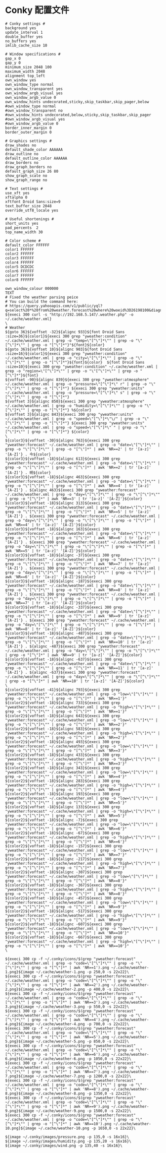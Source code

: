# Conky 配置文件 
	
	# Conky settings #
	background yes
	update_interval 1
	double_buffer yes
	no_buffers yes
	imlib_cache_size 10

	# Window specifications #
	gap_x 0
	gap_y 0
	minimum_size 2048 100
	maximum_width 2048
	alignment top_left
	own_window yes
	own_window_type normal
	own_window_transparent yes
	own_window_argb_visual yes
	own_window_argb_value 0
	own_window_hints undecorated,sticky,skip_taskbar,skip_pager,below
	#own_window_type normal
	#own_window_transparent no
	#own_window_hints undecorated,below,sticky,skip_taskbar,skip_pager
	#own_window_argb_visual yes
	#own_window_argb_value 0
	border_inner_margin 0
	border_outer_margin 0

	# Graphics settings #
	draw_shades no
	default_shade_color AAAAAA
	draw_outline no
	default_outline_color AAAAAA
	draw_borders no
	draw_graph_borders no
	default_graph_size 26 80
	show_graph_scale no
	show_graph_range no

	# Text settings #
	use_xft yes
	xftalpha 0
	xftfont Droid Sans:size=9
	text_buffer_size 2048
	override_utf8_locale yes

	# Useful shortenings #
	short_units yes
	pad_percents  2
	top_name_width 30

	# Color scheme #
	default_color FFFFFF
	color1 FFFFFF
	color2 FFFFFF
	color3 FFFFFF
	color4 FFFFFF
	color5 DCDCDC
	color6 FFFFFF
	color7 FFFFFF
	color8 FFFFFF

	own_window_colour 000000
	TEXT
	# Fixed the weather parsing peice
	# You can build the command here:
	# https://query.yahooapis.com/v1/public/yql?q=select%20*%20from%20weather.forecast%20where%20woeid%3D26198100&diagnostics=true&env=store%3A%2F%2Fdatatables.org%2Falltableswithkeys
	${execi 300 curl -s "http://192.168.5.147/.weather.php" -o ~/.cache/weather.xml}
	\
	# Weather
	${goto 36}${voffset -32}${alignc 933}${font Droid Sans :size=36}${color1}${execi 300 grep "yweather:condition" ~/.cache/weather.xml | grep -o "temp=\"[^\"]*\"" | grep -o "\"[^\"]*\"" | grep -o "[^\"]*"}°${font}${color}
	${goto 36}${voffset 10}${alignc 903}${font Droid Sans :size=16}${color1}${execi 300 grep "yweather:condition" ~/.cache/weather.xml | grep -o "city=\"[^\"]*\"" | grep -o "\"[^\"]*\"" | grep -o "[^\"]*"}${font}${color}  ${font Droid Sans :size=10}${execi 300 grep "yweather:condition" ~/.cache/weather.xml | grep -o "region=\"[^\"]*\"" | grep -o "\"[^\"]*\"" | grep -o "[^\"]*"}${font}
	${voffset -90}${alignc 839}${execi 300 grep "yweather:atmosphere" ~/.cache/weather.xml | grep -o "pressure=\"[^\"]*\" r" | grep -o "\"[^\"]*\"" | grep -o "[^\"]*"} ${execi 300 grep "yweather:units" ~/.cache/weather.xml | grep -o "pressure=\"[^\"]*\" s" | grep -o "\"[^\"]*\"" | grep -o "[^\"]*"}
	${voffset 3}${alignc 850}${execi 300 grep "yweather:atmosphere" ~/.cache/weather.xml | grep -o "humidity=\"[^\"]*\"" | grep -o "\"[^\"]*\"" | grep -o "[^\"]*"} %${color}
	${voffset 3}${alignc 843}${execi 300 grep "yweather:units" ~/.cache/weather.xml | grep -o "speed=\"[^\"]*\"\/" | grep -o "\"[^\"]*\"" | grep -o "[^\"]*"} ${execi 300 grep "yweather:units" ~/.cache/weather.xml | grep -o "speed=\"[^\"]*\" " | grep -o "\"[^\"]*\"" | grep -o "[^\"]*"} ${color}
	\
	${color3}${voffset -30}${alignc 763}${execi 300 grep "yweather:forecast" ~/.cache/weather.xml | grep -o "date=\"[^\"]*\"" | grep -o "\"[^\"]*\"" | grep -o "[^\"]*" | awk 'NR==2' | tr '[a-z]' '[A-Z]'} . 今${color}
	${color3}${voffset -18}${alignc 613}${execi 300 grep "yweather:forecast" ~/.cache/weather.xml | grep -o "date=\"[^\"]*\"" | grep -o "\"[^\"]*\"" | grep -o "[^\"]*" | awk 'NR==2' | tr '[a-z]' '[A-Z]'} . 明${color}
	${color3}${voffset -18}${alignc 463}${execi 300 grep "yweather:forecast" ~/.cache/weather.xml | grep -o "date=\"[^\"]*\"" | grep -o "\"[^\"]*\"" | grep -o "[^\"]*" | awk 'NR==4' | tr '[a-z]' '[A-Z]'} . ${alignc 463}${execi 300 grep "yweather:forecast" ~/.cache/weather.xml | grep -o "day=\"[^\"]*\"" | grep -o "\"[^\"]*\"" | grep -o "[^\"]*" | awk 'NR==3' | tr '[a-z]' '[A-Z]'}${color}
	${color3}${voffset -18}${alignc 313}${execi 300 grep "yweather:forecast" ~/.cache/weather.xml | grep -o "date=\"[^\"]*\"" | grep -o "\"[^\"]*\"" | grep -o "[^\"]*" | awk 'NR==5' | tr '[a-z]' '[A-Z]'} . ${execi 300 grep "yweather:forecast" ~/.cache/weather.xml | grep -o "day=\"[^\"]*\"" | grep -o "\"[^\"]*\"" | grep -o "[^\"]*" | awk 'NR==4' | tr '[a-z]' '[A-Z]'}${color}
	${color3}${voffset -18}${alignc 163}${execi 300 grep "yweather:forecast" ~/.cache/weather.xml | grep -o "date=\"[^\"]*\"" | grep -o "\"[^\"]*\"" | grep -o "[^\"]*" | awk 'NR==6' | tr '[a-z]' '[A-Z]'} . ${execi 300 grep "yweather:forecast" ~/.cache/weather.xml | grep -o "day=\"[^\"]*\"" | grep -o "\"[^\"]*\"" | grep -o "[^\"]*" | awk 'NR==5' | tr '[a-z]' '[A-Z]'}${color}
	${color3}${voffset -18}${alignc -37}${execi 300 grep "yweather:forecast" ~/.cache/weather.xml | grep -o "date=\"[^\"]*\"" | grep -o "\"[^\"]*\"" | grep -o "[^\"]*" | awk 'NR==7' | tr '[a-z]' '[A-Z]'} . ${execi 300 grep "yweather:forecast" ~/.cache/weather.xml | grep -o "day=\"[^\"]*\"" | grep -o "\"[^\"]*\"" | grep -o "[^\"]*" | awk 'NR==6' | tr '[a-z]' '[A-Z]'}${color}
	${color3}${voffset -18}${alignc -187}${execi 300 grep "yweather:forecast" ~/.cache/weather.xml | grep -o "date=\"[^\"]*\"" | grep -o "\"[^\"]*\"" | grep -o "[^\"]*" | awk 'NR==8' | tr '[a-z]' '[A-Z]'} . ${execi 300 grep "yweather:forecast" ~/.cache/weather.xml | grep -o "day=\"[^\"]*\"" | grep -o "\"[^\"]*\"" | grep -o "[^\"]*" | awk 'NR==7' | tr '[a-z]' '[A-Z]'}${color}
	${color3}${voffset -18}${alignc -337}${execi 300 grep "yweather:forecast" ~/.cache/weather.xml | grep -o "date=\"[^\"]*\"" | grep -o "\"[^\"]*\"" | grep -o "[^\"]*" | awk 'NR==9' | tr '[a-z]' '[A-Z]'} . ${execi 300 grep "yweather:forecast" ~/.cache/weather.xml | grep -o "day=\"[^\"]*\"" | grep -o "\"[^\"]*\"" | grep -o "[^\"]*" | awk 'NR==8' | tr '[a-z]' '[A-Z]'}${color}
	${color3}${voffset -18}${alignc -487}${execi 300 grep "yweather:forecast" ~/.cache/weather.xml | grep -o "date=\"[^\"]*\"" | grep -o "\"[^\"]*\"" | grep -o "[^\"]*" | awk 'NR==10' | tr '[a-z]' '[A-Z]'} . ${alignc -487}${execi 300 grep "yweather:forecast" ~/.cache/weather.xml | grep -o "day=\"[^\"]*\"" | grep -o "\"[^\"]*\"" | grep -o "[^\"]*" | awk 'NR==9' | tr '[a-z]' '[A-Z]'}${color}
	${color3}${voffset -18}${alignc -637}${execi 300 grep "yweather:forecast" ~/.cache/weather.xml | grep -o "date=\"[^\"]*\"" | grep -o "\"[^\"]*\"" | grep -o "[^\"]*" | awk 'NR==11' | tr '[a-z]' '[A-Z]'} . ${alignc -637}${execi 300 grep "yweather:forecast" ~/.cache/weather.xml | grep -o "day=\"[^\"]*\"" | grep -o "\"[^\"]*\"" | grep -o "[^\"]*" | awk 'NR==10' | tr '[a-z]' '[A-Z]'}${color}
	\
	${color2}${voffset -41}${alignc 793}${execi 300 grep "yweather:forecast" ~/.cache/weather.xml | grep -o "low=\"[^\"]*\"" | grep -o "\"[^\"]*\"" | grep -o "[^\"]*" | awk 'NR==1'}°
	${color2}${voffset -18}${alignc 733}${execi 300 grep "yweather:forecast" ~/.cache/weather.xml | grep -o "high=\"[^\"]*\"" | grep -o "\"[^\"]*\"" | grep -o "[^\"]*" | awk 'NR==1'}°
	${color2}${voffset -18}${alignc 643}${execi 300 grep "yweather:forecast" ~/.cache/weather.xml | grep -o "low=\"[^\"]*\"" | grep -o "\"[^\"]*\"" | grep -o "[^\"]*" | awk 'NR==2'}°
	${color2}${voffset -18}${alignc 583}${execi 300 grep "yweather:forecast" ~/.cache/weather.xml | grep -o "high=\"[^\"]*\"" | grep -o "\"[^\"]*\"" | grep -o "[^\"]*" | awk 'NR==2'}°
	${color2}${voffset -18}${alignc 493}${execi 300 grep "yweather:forecast" ~/.cache/weather.xml | grep -o "low=\"[^\"]*\"" | grep -o "\"[^\"]*\"" | grep -o "[^\"]*" | awk 'NR==3'}°
	${color2}${voffset -18}${alignc 433}${execi 300 grep "yweather:forecast" ~/.cache/weather.xml | grep -o "high=\"[^\"]*\"" | grep -o "\"[^\"]*\"" | grep -o "[^\"]*" | awk 'NR==3'}°
	${color2}${voffset -18}${alignc 343}${execi 300 grep "yweather:forecast" ~/.cache/weather.xml | grep -o "low=\"[^\"]*\"" | grep -o "\"[^\"]*\"" | grep -o "[^\"]*" | awk 'NR==4'}°
	${color2}${voffset -18}${alignc 283}${execi 300 grep "yweather:forecast" ~/.cache/weather.xml | grep -o "high=\"[^\"]*\"" | grep -o "\"[^\"]*\"" | grep -o "[^\"]*" | awk 'NR==4'}°
	${color2}${voffset -18}${alignc 193}${execi 300 grep "yweather:forecast" ~/.cache/weather.xml | grep -o "low=\"[^\"]*\"" | grep -o "\"[^\"]*\"" | grep -o "[^\"]*" | awk 'NR==5'}°
	${color2}${voffset -18}${alignc 133}${execi 300 grep "yweather:forecast" ~/.cache/weather.xml | grep -o "high=\"[^\"]*\"" | grep -o "\"[^\"]*\"" | grep -o "[^\"]*" | awk 'NR==5'}°
	${color2}${voffset -18}${alignc -7}${execi 300 grep "yweather:forecast" ~/.cache/weather.xml | grep -o "low=\"[^\"]*\"" | grep -o "\"[^\"]*\"" | grep -o "[^\"]*" | awk 'NR==6'}°
	${color2}${voffset -18}${alignc -67}${execi 300 grep "yweather:forecast" ~/.cache/weather.xml | grep -o "high=\"[^\"]*\"" | grep -o "\"[^\"]*\"" | grep -o "[^\"]*" | awk 'NR==6'}°
	${color2}${voffset -18}${alignc -157}${execi 300 grep "yweather:forecast" ~/.cache/weather.xml | grep -o "low=\"[^\"]*\"" | grep -o "\"[^\"]*\"" | grep -o "[^\"]*" | awk 'NR==7'}°
	${color2}${voffset -18}${alignc -217}${execi 300 grep "yweather:forecast" ~/.cache/weather.xml | grep -o "high=\"[^\"]*\"" | grep -o "\"[^\"]*\"" | grep -o "[^\"]*" | awk 'NR==7'}°
	${color2}${voffset -18}${alignc -307}${execi 300 grep "yweather:forecast" ~/.cache/weather.xml | grep -o "low=\"[^\"]*\"" | grep -o "\"[^\"]*\"" | grep -o "[^\"]*" | awk 'NR==8'}°
	${color2}${voffset -18}${alignc -367}${execi 300 grep "yweather:forecast" ~/.cache/weather.xml | grep -o "high=\"[^\"]*\"" | grep -o "\"[^\"]*\"" | grep -o "[^\"]*" | awk 'NR==8'}°
	${color2}${voffset -18}${alignc -457}${execi 300 grep "yweather:forecast" ~/.cache/weather.xml | grep -o "low=\"[^\"]*\"" | grep -o "\"[^\"]*\"" | grep -o "[^\"]*" | awk 'NR==9'}°
	${color2}${voffset -18}${alignc -517}${execi 300 grep "yweather:forecast" ~/.cache/weather.xml | grep -o "high=\"[^\"]*\"" | grep -o "\"[^\"]*\"" | grep -o "[^\"]*" | awk 'NR==9'}°
	${color2}${voffset -18}${alignc -607}${execi 300 grep "yweather:forecast" ~/.cache/weather.xml | grep -o "low=\"[^\"]*\"" | grep -o "\"[^\"]*\"" | grep -o "[^\"]*" | awk 'NR==10'}°
	${color2}${voffset -18}${alignc -667}${execi 300 grep "yweather:forecast" ~/.cache/weather.xml | grep -o "high=\"[^\"]*\"" | grep -o "\"[^\"]*\"" | grep -o "[^\"]*" | awk 'NR==10'}°
	\

	${execi 300 cp -f ~/.conky/icons/$(grep "yweather:forecast" ~/.cache/weather.xml | grep -o "code=\"[^\"]*\"" | grep -o "\"[^\"]*\"" | grep -o "[^\"]*" | awk 'NR==1').png ~/.cache/weather-1.png}${image ~/.cache/weather-1.png -p 250,0 -s 22x22}\
	${execi 300 cp -f ~/.conky/icons/$(grep "yweather:forecast" ~/.cache/weather.xml | grep -o "code=\"[^\"]*\"" | grep -o "\"[^\"]*\"" | grep -o "[^\"]*" | awk 'NR==2').png ~/.cache/weather-2.png}${image ~/.cache/weather-2.png -p 400,0 -s 22x22}\
	${execi 300 cp -f ~/.conky/icons/$(grep "yweather:forecast" ~/.cache/weather.xml | grep -o "code=\"[^\"]*\"" | grep -o "\"[^\"]*\"" | grep -o "[^\"]*" | awk 'NR==3').png ~/.cache/weather-3.png}${image ~/.cache/weather-3.png -p 550,0 -s 22x22}\
	${execi 300 cp -f ~/.conky/icons/$(grep "yweather:forecast" ~/.cache/weather.xml | grep -o "code=\"[^\"]*\"" | grep -o "\"[^\"]*\"" | grep -o "[^\"]*" | awk 'NR==4').png ~/.cache/weather-4.png}${image ~/.cache/weather-4.png -p 700,0 -s 22x22}\
	${execi 300 cp -f ~/.conky/icons/$(grep "yweather:forecast" ~/.cache/weather.xml | grep -o "code=\"[^\"]*\"" | grep -o "\"[^\"]*\"" | grep -o "[^\"]*" | awk 'NR==5').png ~/.cache/weather-5.png}${image ~/.cache/weather-5.png -p 850,0 -s 22x22}\
	${execi 300 cp -f ~/.conky/icons/$(grep "yweather:forecast" ~/.cache/weather.xml | grep -o "code=\"[^\"]*\"" | grep -o "\"[^\"]*\"" | grep -o "[^\"]*" | awk 'NR==6').png ~/.cache/weather-6.png}${image ~/.cache/weather-6.png -p 1050,0 -s 22x22}\
	${execi 300 cp -f ~/.conky/icons/$(grep "yweather:forecast" ~/.cache/weather.xml | grep -o "code=\"[^\"]*\"" | grep -o "\"[^\"]*\"" | grep -o "[^\"]*" | awk 'NR==7').png ~/.cache/weather-7.png}${image ~/.cache/weather-7.png -p 1200,0 -s 22x22}\
	${execi 300 cp -f ~/.conky/icons/$(grep "yweather:forecast" ~/.cache/weather.xml | grep -o "code=\"[^\"]*\"" | grep -o "\"[^\"]*\"" | grep -o "[^\"]*" | awk 'NR==8').png ~/.cache/weather-8.png}${image ~/.cache/weather-8.png -p 1350,0 -s 22x22}\
	${execi 300 cp -f ~/.conky/icons/$(grep "yweather:forecast" ~/.cache/weather.xml | grep -o "code=\"[^\"]*\"" | grep -o "\"[^\"]*\"" | grep -o "[^\"]*" | awk 'NR==9').png ~/.cache/weather-9.png}${image ~/.cache/weather-9.png -p 1500,0 -s 22x22}\
	${execi 300 cp -f ~/.conky/icons/$(grep "yweather:forecast" ~/.cache/weather.xml | grep -o "code=\"[^\"]*\"" | grep -o "\"[^\"]*\"" | grep -o "[^\"]*" | awk 'NR==10').png ~/.cache/weather-10.png}${image ~/.cache/weather-10.png -p 1650,0 -s 22x22}\

	${image ~/.conky/images/pressure.png -p 135,0 -s 16x16}\
	${image ~/.conky/images/humidity.png -p 135,20 -s 16x16}\
	${image ~/.conky/images/wind.png -p 135,40 -s 16x16}\

